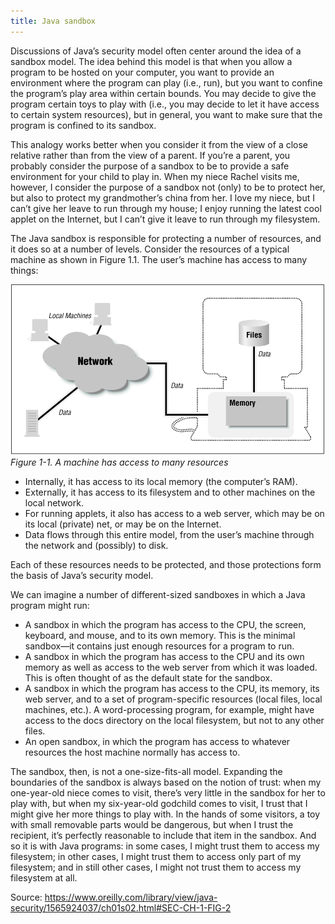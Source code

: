 ```yaml
---
title: Java sandbox
---
```


Discussions of Java’s security model often center around the idea of a sandbox model. The idea behind this model is that when you allow a program 
to be hosted on your computer, you want to provide an environment where the program can play (i.e., run), but you want to confine the program’s 
play area within certain bounds. You may decide to give the program certain toys to play with (i.e., you may decide to let it have access to certain 
system resources), but in general, you want to make sure that the program is confined to its sandbox.


This analogy works better when you consider it from the view of a close relative rather than from the view of a parent. If you’re a parent, you probably
consider the purpose of a sandbox to be to provide a safe environment for your child to play in. When my niece Rachel visits me, however, I consider the
purpose of a sandbox not (only) to be to protect her, but also to protect my grandmother’s china from her. I love my niece, but I can’t give her leave to
run through my house; I enjoy running the latest cool applet on the Internet, but I can’t give it leave to run through my filesystem.

The Java sandbox is responsible for protecting a number of resources, and it does so at a number of levels. Consider the resources of a typical machine as 
shown in Figure 1.1. The user’s machine has access to many things:

![Java sanbox](../../../assets/core/java-sandbox.png)
_Figure 1-1. A machine has access to many resources_

- Internally, it has access to its local memory (the computer’s RAM).
- Externally, it has access to its filesystem and to other machines on the local network.
- For running applets, it also has access to a web server, which may be on its local (private) net, or may be on the Internet.
- Data flows through this entire model, from the user’s machine through the network and (possibly) to disk.

Each of these resources needs to be protected, and those protections form the basis of Java’s security model.

We can imagine a number of different-sized sandboxes in which a Java program might run:
- A sandbox in which the program has access to the CPU, the screen, keyboard, and mouse, and to its own memory. This is the minimal sandbox—it contains just enough
resources for a program to run.
- A sandbox in which the program has access to the CPU and its own memory as well as access to the web server from which it was loaded. This is often thought of as 
the default state for the sandbox.
- A sandbox in which the program has access to the CPU, its memory, its web server, and to a set of program-specific resources (local files, local machines, etc.).
A word-processing program, for example, might have access to the docs directory on the local filesystem, but not to any other files.
- An open sandbox, in which the program has access to whatever resources the host machine normally has access to.

The sandbox, then, is not a one-size-fits-all model. Expanding the boundaries of the sandbox is always based on the notion of trust: when my one-year-old niece comes to visit,
there’s very little in the sandbox for her to play with, but when my six-year-old godchild comes to visit, I trust that I might give her more things to play with. In the hands
of some visitors, a toy with small removable parts would be dangerous, but when I trust the recipient, it’s perfectly reasonable to include that item in the sandbox. And so it 
is with Java programs: in some cases, I might trust them to access my filesystem; in other cases, I might trust them to access only part of my filesystem; and in still other 
cases, I might not trust them to access my filesystem at all.

Source: https://www.oreilly.com/library/view/java-security/1565924037/ch01s02.html#SEC-CH-1-FIG-2
